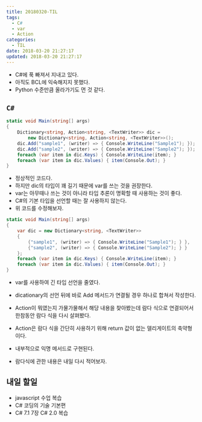 ```yaml
---
title: 20180320-TIL
tags:
  - C#
  - var
  - Action
categories:
  - TIL
date: 2018-03-20 21:27:17
updated: 2018-03-20 21:27:17
---
```


* C#에 푹 빠져서 지내고 있다.
* 아직도 BCL에 익숙해지지 못했다.
* Python 수준만큼 올라가기도 먼 것 같다.

## `C#`

```cs
static void Main(string[] args)
{
    Dictionary<string, Action<string, <TextWriter>> dic =
        new Dictionary<string, Action<string, <TextWriter>>();
    dic.Add("sample1", (writer) => { Console.WriteLine("Sample1"); });
    dic.Add("sample2", (writer) => { Console.WriteLine("Sample2"); });
    foreach (var item in dic.Keys) { Console.WriteLine(item); }
    foreach (var item in dic.Values) { item(Console.Out); }
}
```

* 정상적인 코드다.
* 하지만 dic의 타입이 꽤 길기 때문에 var를 쓰는 것을 권장한다.
* var는 아무때나 쓰는 것이 아니라 타입 추론이 명확할 때 사용하는 것이 좋다.
* C#의 기본 타입을 선언할 때는 잘 사용하지 않는다.
* 위 코드를 수정해보자.

```cs
static void Main(string[] args)
{
    var dic = new Dictionary<string, <TextWriter>>
    {
        {"sample1", (writer) => { Console.WriteLine("Sample1"); } },
        {"sample2", (writer) => { Console.WriteLine("Sample2"); } }
    };
    foreach (var item in dic.Keys) { Console.WriteLine(item); }
    foreach (var item in dic.Values) { item(Console.Out); }
}
```

* var를 사용하여 긴 타입 선언을 줄였다.
* dicationary의 선언 뒤에 바로 Add 메서드가 연결될 경우 하나로 합쳐서 작성한다.

* Action이 뭐였는지 가물가물해서 해당 내용을 찾아봤는데 람다 식으로 연결되어서 한참동안 람다 식을 다시 살펴봤다.
* Action은 람다 식을 간단히 사용하기 위해 return 값이 없는 델리게이트의 축약형이다.
* 내부적으로 익명 메서드로 구현된다.
* 람다식에 관한 내용은 내일 다시 적어보자.

## 내일 할일
* javascript 수업 복습
* C# 코딩의 기술 기본편
* C# 7.1 7장 C# 2.0 복습
